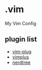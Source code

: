 # .vim
My Vim Config

## plugin list
- [vim-plug](https://github.com/junegunn/vim-plug)
- [vimplus](https://github.com/chxuan/vimplus)
- [nerdtree](https://github.com/preservim/nerdtree)
